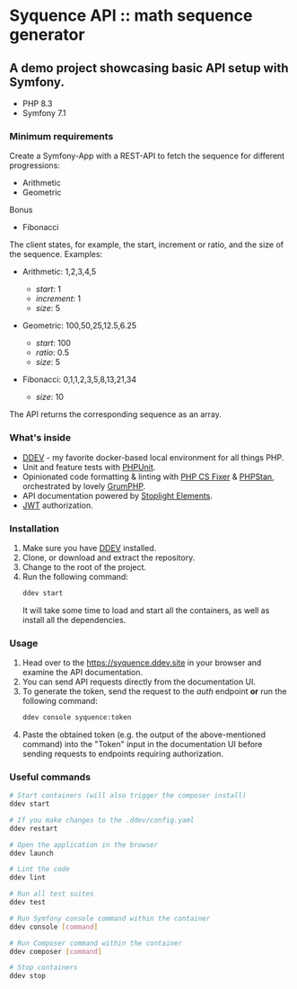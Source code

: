 # Syquence API :: math sequence generator

## A demo project showcasing basic API setup with Symfony.

- PHP 8.3
- Symfony 7.1

### Minimum requirements

Create a Symfony-App with a REST-API to fetch the sequence for different progressions:
-   Arithmetic
-   Geometric

Bonus
-   Fibonacci

The client states, for example, the start, increment or ratio, and the size of the sequence. 
Examples:

- Arithmetic: 1,2,3,4,5
   - *start*: 1
   - *increment*: 1
   - *size*: 5

- Geometric: 100,50,25,12.5,6.25
   - *start*: 100
   - *ratio*: 0.5
   - *size*: 5

- Fibonacci: 0,1,1,2,3,5,8,13,21,34
   - *size*: 10

The API returns the corresponding sequence as an array.

### What's inside

- [DDEV](https://ddev.com/) - my favorite docker-based local environment for all things PHP.
- Unit and feature tests with [PHPUnit](https://phpunit.de).
- Opinionated code formatting & linting with [PHP CS Fixer](https://cs.symfony.com/) & [PHPStan](https://phpstan.org/), orchestrated by lovely [GrumPHP](https://github.com/phpro/grumphp).
- API documentation powered by [Stoplight Elements](https://stoplight.io/open-source/elements).
- [JWT](https://jwt.io) authorization.

### Installation

1. Make sure you have [DDEV](https://ddev.readthedocs.io/en/latest/users/install/ddev-installation/) installed.
2. Clone, or download and extract the repository.
3. Change to the root of the project.
4. Run the following command:
   ```bash
   ddev start
   ```
   It will take some time to load and start all the containers, as well as install all the dependencies.

### Usage

1. Head over to the https://syquence.ddev.site in your browser and examine the API documentation.
2. You can send API requests directly from the documentation UI.
3. To generate the token, send the request to the *auth* endpoint **or** run the following command:
   ```bash
   ddev console syquence:token
   ```
4. Paste the obtained token (e.g. the output of the above-mentioned command) into the "Token" input in the documentation UI 
   before sending requests to endpoints requiring authorization.


### Useful commands

```bash
# Start containers (will also trigger the composer install)
ddev start

# If you make changes to the .ddev/config.yaml
ddev restart

# Open the application in the browser
ddev launch

# Lint the code
ddev lint

# Run all test suites
ddev test

# Run Symfony console command within the container
ddev console [command]

# Run Composer command within the container
ddev composer [command]

# Stop containers
ddev stop
```
